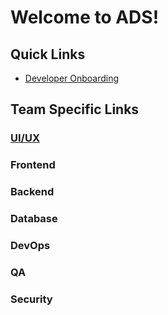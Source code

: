 # Welcome to ADS!


## Quick Links
 - [Developer Onboarding](https://github.com/ocm-ads-hub/ads/wiki/Developer-Onboarding)




## Team Specific Links

### [UI/UX](https://github.com/orgs/ocm-ads-hub/projects/5)

### Frontend

### Backend

### Database

### DevOps

### QA

### Security

